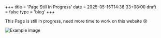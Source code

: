 +++
title = 'Page Still In Progress'
date = 2025-05-15T14:38:33+08:00
draft = false
type = 'blog'
+++

This Page is still in progress, need more time to work on this website 😢

![Example image](/image/blog/catto.jpg)

